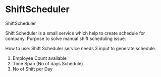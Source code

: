 # ShiftScheduler
ShiftScheduler

Shift Scheduler is a small service which help to create schedule for company.
Purpose to solve manual shift scheduling issue.

How to use:
Shift Scheduler service needs 3 input to generate schedule.
1. Employee Count available
2. Time Span (No of days Schedule)
3. No of Shift per Day

